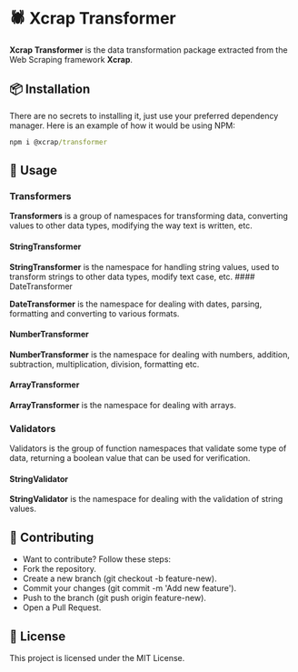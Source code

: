 # 🕷️ Xcrap Transformer

**Xcrap Transformer** is the data transformation package extracted from the Web Scraping framework **Xcrap**.

## 📦 Installation

There are no secrets to installing it, just use your preferred dependency manager. Here is an example of how it would be using NPM:

```cmd
npm i @xcrap/transformer
```

## 🚀 Usage

### Transformers

**Transformers** is a group of namespaces for transforming data, converting values ​​to other data types, modifying the way text is written, etc.

#### StringTransformer

**StringTransformer** is the namespace for handling string values, used to transform strings to other data types, modify text case, etc. #### DateTransformer

**DateTransformer** is the namespace for dealing with dates, parsing, formatting and converting to various formats.

#### NumberTransformer

**NumberTransformer** is the namespace for dealing with numbers, addition, subtraction, multiplication, division, formatting etc.

#### ArrayTransformer

**ArrayTransformer** is the namespace for dealing with arrays.

### Validators

Validators is the group of function namespaces that validate some type of data, returning a boolean value that can be used for verification.

#### StringValidator

**StringValidator** is the namespace for dealing with the validation of string values.

## 🤝 Contributing

- Want to contribute? Follow these steps:
- Fork the repository.
- Create a new branch (git checkout -b feature-new).
- Commit your changes (git commit -m 'Add new feature').
- Push to the branch (git push origin feature-new).
- Open a Pull Request.

## 📝 License

This project is licensed under the MIT License.